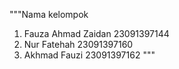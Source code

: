 """Nama kelompok
1. Fauza Ahmad Zaidan 23091397144
2. Nur Fatehah 23091397160
3. Akhmad Fauzi 23091397162
"""
